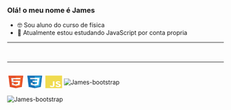 ### Olá! o meu nome é James
- 🤓 Sou aluno do curso de física
- 📒 Atualmente estou estudando JavaScript por conta propria
<hr>
<div> 
 <a href="https://github.com/JamesGuimaraesSantos"></a>
 <img src="https://github-readme-stats.vercel.app/api?username=JamesGuimaraesSantos&show_icons=true&theme=tokyonight" alt="">
 <img src="https://github-readme-stats.vercel.app/api/top-langs/?username=JamesGuimaraesSantos&layout=compact&theme=tokyonight" alt="">

</div>
<hr>
<div style="display: inline_block"><br>
  <img align="center" alt="James-HTML" height="30" width="40" src="https://raw.githubusercontent.com/devicons/devicon/master/icons/html5/html5-original.svg">
  <img align="center" alt="James-CSS" height="30" width="40" src="https://raw.githubusercontent.com/devicons/devicon/master/icons/css3/css3-original.svg">
  <img align="center" alt="James-Js" height="30" width="40" src="https://raw.githubusercontent.com/devicons/devicon/master/icons/javascript/javascript-plain.svg">
  <img align="center" alt="James-bootstrap" height="38" width="55"  src="https://cdn.jsdelivr.net/gh/devicons/devicon/icons/bootstrap/bootstrap-original.svg" />
</div>
<br>
<div>
  <a src="" >  <img alt="James-bootstrap" src="https://img.shields.io/badge/LinkedIn-0077B5?style=for-the-badge&logo=linkedin&logoColor=white"> </a>
</div>


